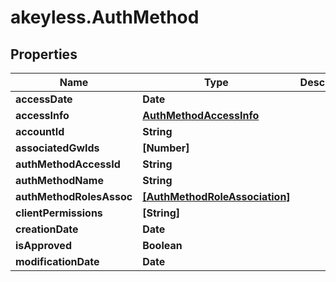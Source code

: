 # akeyless.AuthMethod

## Properties

Name | Type | Description | Notes
------------ | ------------- | ------------- | -------------
**accessDate** | **Date** |  | [optional] 
**accessInfo** | [**AuthMethodAccessInfo**](AuthMethodAccessInfo.md) |  | [optional] 
**accountId** | **String** |  | [optional] 
**associatedGwIds** | **[Number]** |  | [optional] 
**authMethodAccessId** | **String** |  | [optional] 
**authMethodName** | **String** |  | [optional] 
**authMethodRolesAssoc** | [**[AuthMethodRoleAssociation]**](AuthMethodRoleAssociation.md) |  | [optional] 
**clientPermissions** | **[String]** |  | [optional] 
**creationDate** | **Date** |  | [optional] 
**isApproved** | **Boolean** |  | [optional] 
**modificationDate** | **Date** |  | [optional] 


